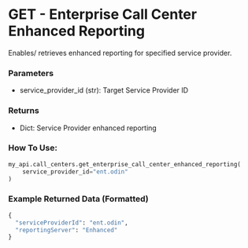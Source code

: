 # GET - Enterprise Call Center Enhanced Reporting

Enables/ retrieves enhanced reporting for specified service provider.

### Parameters&#x20;

* service_provider_id (str): Target Service Provider ID

### Returns

* Dict: Service Provider enhanced reporting

### How To Use:

```python
my_api.call_centers.get_enterprise_call_center_enhanced_reporting(
    service_provider_id="ent.odin"
)
```

### Example Returned Data (Formatted)
```python
{
  "serviceProviderId": "ent.odin",
  "reportingServer": "Enhanced"
}
```

